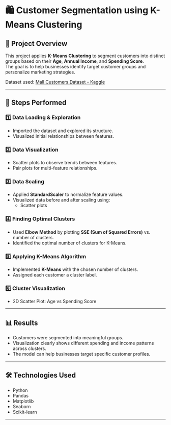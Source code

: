 # 🛍️ Customer Segmentation using K-Means Clustering

## 📌 Project Overview
This project applies **K-Means Clustering** to segment customers into distinct groups based on their **Age**, **Annual Income**, and **Spending Score**.  
The goal is to help businesses identify target customer groups and personalize marketing strategies.

Dataset used: [Mall Customers Dataset - Kaggle](https://www.kaggle.com/datasets)

---

## 📂 Steps Performed

### 1️⃣ Data Loading & Exploration
- Imported the dataset and explored its structure.
- Visualized initial relationships between features.

### 2️⃣ Data Visualization
- Scatter plots to observe trends between features.
- Pair plots for multi-feature relationships.

### 3️⃣ Data Scaling
- Applied **StandardScaler** to normalize feature values.
- Visualized data before and after scaling using:
  - Scatter plots

### 4️⃣ Finding Optimal Clusters
- Used **Elbow Method** by plotting **SSE (Sum of Squared Errors)** vs. number of clusters.
- Identified the optimal number of clusters for K-Means.

### 5️⃣ Applying K-Means Algorithm
- Implemented **K-Means** with the chosen number of clusters.
- Assigned each customer a cluster label.

### 6️⃣ Cluster Visualization
- 2D Scatter Plot: Age vs Spending Score

---

## 📊 Results
- Customers were segmented into meaningful groups.
- Visualization clearly shows different spending and income patterns across clusters.
- The model can help businesses target specific customer profiles.

---

## 🛠️ Technologies Used
- Python
- Pandas
- Matplotlib
- Seaborn
- Scikit-learn

---
